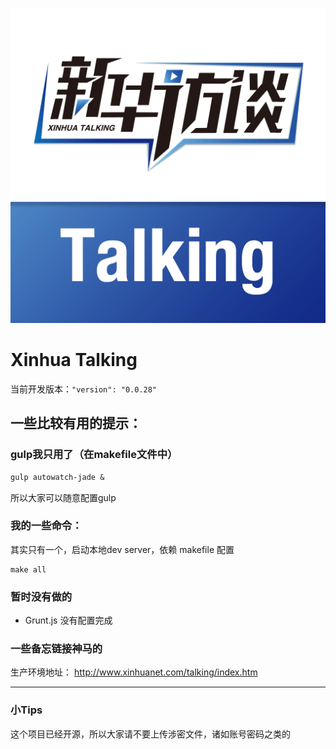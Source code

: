 ![project.logo.png](project/project.logo.png)

# Xinhua Talking

当前开发版本：`"version": "0.0.28"`

## 一些比较有用的提示：

### gulp我只用了（在makefile文件中）

```makefile
gulp autowatch-jade &
```

所以大家可以随意配置gulp

### 我的一些命令：

其实只有一个，启动本地dev server，依赖 makefile 配置

```
make all
```

### 暂时没有做的

- Grunt.js 没有配置完成

### 一些备忘链接神马的

生产环境地址： <http://www.xinhuanet.com/talking/index.htm>

--------------------------------------------------------------------------------

### 小Tips

这个项目已经开源，所以大家请不要上传涉密文件，诸如账号密码之类的
